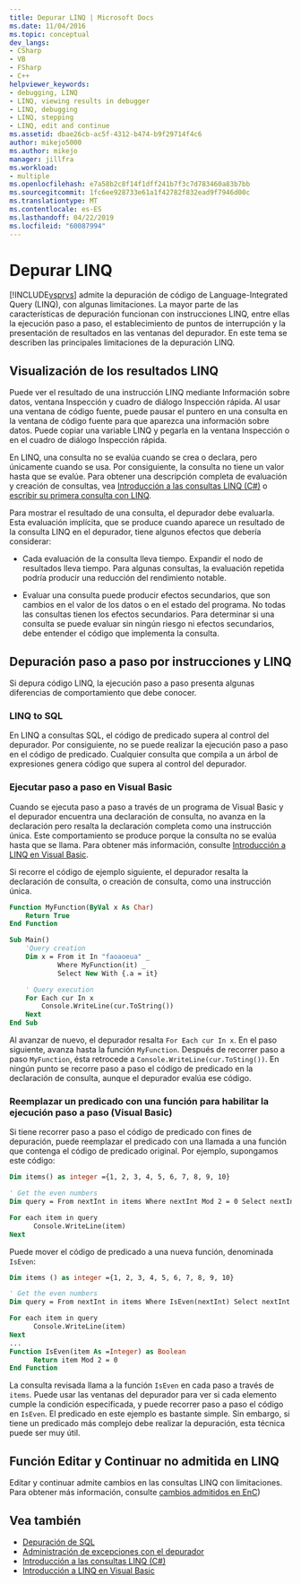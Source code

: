 ```yaml
---
title: Depurar LINQ | Microsoft Docs
ms.date: 11/04/2016
ms.topic: conceptual
dev_langs:
- CSharp
- VB
- FSharp
- C++
helpviewer_keywords:
- debugging, LINQ
- LINQ, viewing results in debugger
- LINQ, debugging
- LINQ, stepping
- LINQ, edit and continue
ms.assetid: dbae26cb-ac5f-4312-b474-b9f29714f4c6
author: mikejo5000
ms.author: mikejo
manager: jillfra
ms.workload:
- multiple
ms.openlocfilehash: e7a58b2c8f14f1dff241b7f3c7d783460a83b7bb
ms.sourcegitcommit: 1fc6ee928733e61a1f42782f832ead9f7946d00c
ms.translationtype: MT
ms.contentlocale: es-ES
ms.lasthandoff: 04/22/2019
ms.locfileid: "60087994"
---
```

# <a name="debugging-linq"></a>Depurar LINQ
[!INCLUDE[vsprvs](../code-quality/includes/vsprvs_md.md)] admite la depuración de código de Language-Integrated Query (LINQ), con algunas limitaciones. La mayor parte de las características de depuración funcionan con instrucciones LINQ, entre ellas la ejecución paso a paso, el establecimiento de puntos de interrupción y la presentación de resultados en las ventanas del depurador. En este tema se describen las principales limitaciones de la depuración LINQ.

## <a name="BKMK_ViewingLINQResults"></a> Visualización de los resultados LINQ
 Puede ver el resultado de una instrucción LINQ mediante Información sobre datos, ventana Inspección y cuadro de diálogo Inspección rápida. Al usar una ventana de código fuente, puede pausar el puntero en una consulta en la ventana de código fuente para que aparezca una información sobre datos. Puede copiar una variable LINQ y pegarla en la ventana Inspección o en el cuadro de diálogo Inspección rápida.

 En LINQ, una consulta no se evalúa cuando se crea o declara, pero únicamente cuando se usa. Por consiguiente, la consulta no tiene un valor hasta que se evalúe. Para obtener una descripción completa de evaluación y creación de consultas, vea [Introducción a las consultas LINQ (C#)](/dotnet/csharp/programming-guide/concepts/linq/introduction-to-linq-queries) o [escribir su primera consulta con LINQ](/dotnet/visual-basic/programming-guide/concepts/linq/writing-your-first-linq-query).

 Para mostrar el resultado de una consulta, el depurador debe evaluarla. Esta evaluación implícita, que se produce cuando aparece un resultado de la consulta LINQ en el depurador, tiene algunos efectos que debería considerar:

- Cada evaluación de la consulta lleva tiempo. Expandir el nodo de resultados lleva tiempo. Para algunas consultas, la evaluación repetida podría producir una reducción del rendimiento notable.

- Evaluar una consulta puede producir efectos secundarios, que son cambios en el valor de los datos o en el estado del programa. No todas las consultas tienen los efectos secundarios. Para determinar si una consulta se puede evaluar sin ningún riesgo ni efectos secundarios, debe entender el código que implementa la consulta.

## <a name="BKMK_SteppingAndLinq"></a> Depuración paso a paso por instrucciones y LINQ
 Si depura código LINQ, la ejecución paso a paso presenta algunas diferencias de comportamiento que debe conocer.

### <a name="linq-to-sql"></a>LINQ to SQL
 En LINQ a consultas SQL, el código de predicado supera al control del depurador. Por consiguiente, no se puede realizar la ejecución paso a paso en el código de predicado. Cualquier consulta que compila a un árbol de expresiones genera código que supera al control del depurador.

### <a name="stepping-in-visual-basic"></a>Ejecutar paso a paso en Visual Basic
 Cuando se ejecuta paso a paso a través de un programa de Visual Basic y el depurador encuentra una declaración de consulta, no avanza en la declaración pero resalta la declaración completa como una instrucción única. Este comportamiento se produce porque la consulta no se evalúa hasta que se llama. Para obtener más información, consulte [Introducción a LINQ en Visual Basic](/dotnet/visual-basic/programming-guide/language-features/linq/introduction-to-linq).

 Si recorre el código de ejemplo siguiente, el depurador resalta la declaración de consulta, o creación de consulta, como una instrucción única.

```vb
Function MyFunction(ByVal x As Char)
    Return True
End Function

Sub Main()
    'Query creation
    Dim x = From it In "faoaoeua" _
            Where MyFunction(it) _
            Select New With {.a = it}

    ' Query execution
    For Each cur In x
        Console.WriteLine(cur.ToString())
    Next
End Sub
```

 Al avanzar de nuevo, el depurador resalta `For Each cur In x`. En el paso siguiente, avanza hasta la función `MyFunction`. Después de recorrer paso a paso `MyFunction`, ésta retrocede a `Console.WriteLine(cur.ToSting())`. En ningún punto se recorre paso a paso el código de predicado en la declaración de consulta, aunque el depurador evalúa ese código.

### <a name="replacing-a-predicate-with-a-function-to-enable-stepping-visual-basic"></a>Reemplazar un predicado con una función para habilitar la ejecución paso a paso (Visual Basic)
 Si tiene recorrer paso a paso el código de predicado con fines de depuración, puede reemplazar el predicado con una llamada a una función que contenga el código de predicado original. Por ejemplo, supongamos este código:

```vb
Dim items() as integer ={1, 2, 3, 4, 5, 6, 7, 8, 9, 10}

' Get the even numbers
Dim query = From nextInt in items Where nextInt Mod 2 = 0 Select nextInt

For each item in query
      Console.WriteLine(item)
Next
```

 Puede mover el código de predicado a una nueva función, denominada `IsEven`:

```vb
Dim items () as integer ={1, 2, 3, 4, 5, 6, 7, 8, 9, 10}

' Get the even numbers
Dim query = From nextInt in items Where IsEven(nextInt) Select nextInt

For each item in query
      Console.WriteLine(item)
Next
...
Function IsEven(item As =Integer) as Boolean
      Return item Mod 2 = 0
End Function
```

 La consulta revisada llama a la función `IsEven` en cada paso a través de `items`. Puede usar las ventanas del depurador para ver si cada elemento cumple la condición especificada, y puede recorrer paso a paso el código en `IsEven`. El predicado en este ejemplo es bastante simple. Sin embargo, si tiene un predicado más complejo debe realizar la depuración, esta técnica puede ser muy útil.

## <a name="BKMK_EditandContinueNotSupportedforLINQ"></a> Función Editar y Continuar no admitida en LINQ
 Editar y continuar admite cambios en las consultas LINQ con limitaciones. Para obtener más información, consulte [cambios admitidos en EnC](https://github.com/dotnet/roslyn/wiki/EnC-Supported-Edits))

## <a name="see-also"></a>Vea también

- [Depuración de SQL](/previous-versions/visualstudio/visual-studio-2010/zefbf0t6\(v\=vs.100\))
- [Administración de excepciones con el depurador](../debugger/managing-exceptions-with-the-debugger.md)
- [Introducción a las consultas LINQ (C#)](/dotnet/csharp/programming-guide/concepts/linq/introduction-to-linq-queries)
- [Introducción a LINQ en Visual Basic](/dotnet/visual-basic/programming-guide/language-features/linq/introduction-to-linq)

